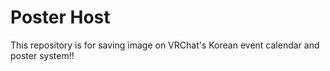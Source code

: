 # Poster Host

This repository is for saving image on VRChat's Korean event calendar and poster system!!